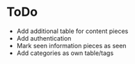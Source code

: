 # ToDo

- Add additional table for content pieces
- Add authentication
- Mark seen information pieces as seen
- Add categories as own table/tags